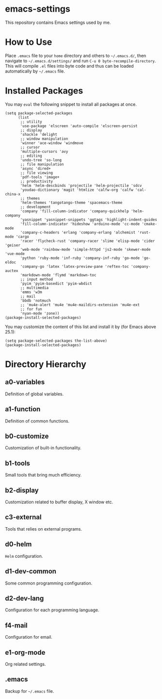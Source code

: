 # emacs-settings
This repository contains Emacs settings used by me.

# How to Use
Place `.emacs` file to your `home` directory and others to `~/.emacs.d/`, then navigate to `~/.emacs.d/settings/` and run `C-u 0 byte-recompile-directory`.
This will compile `.el` files into byte code and thus can be loaded automatically by `~/.emacs` file.

# Installed Packages
You may `eval` the following snippet to install all packages at once.
```emacs lisp
(setq package-selected-packages
      (list
       ;; utility
       'use-package 'elscreen 'auto-compile 'elscreen-persist
       ;; display
       'shackle 'delight
       ;; window manipulation
       'winner 'ace-window 'windmove
       ;; cursor
       'multiple-cursors 'avy
       ;; editing
       'undo-tree 'so-long
       ;; file manipulation
       'async 'dired+
       ;; file viewing
       'pdf-tools 'image+
       ;; productivity
       'helm 'helm-descbinds 'projectile 'helm-projectile 'sdcv
       'youdao-dictionary 'magit 'htmlize 'calfw-org 'calfw 'cal-china-x
       ;; themes
       'helm-themes 'tangotango-theme 'spacemacs-theme
       ;; development
       'company 'fill-column-indicator 'company-quickhelp 'helm-company
       'yasnippet 'yasnippet-snippets 'ggtags 'highlight-indent-guides
       'fill-column-indicator 'hideshow 'arduino-mode 'cc-mode 'cmake-mode
       'company-c-headers 'erlang 'company-erlang 'alchemist 'rust-mode 'cargo
       'racer 'flycheck-rust 'company-racer 'slime 'elisp-mode 'cider 'geiser
       'web-mode 'rainbow-mode 'simple-httpd 'js2-mode 'skewer-mode 'vue-mode
       'python 'ruby-mode 'inf-ruby 'company-inf-ruby 'go-mode 'go-eldoc
       'company-go 'latex 'latex-preview-pane 'reftex-toc 'company-auctex
       'markdown-mode 'flymd 'markdown-toc
       ;; input method
       'pyim 'pyim-basedict 'pyim-wbdict
       ;; multimedia
       'emms 'w3m
       ;; mail
       'bbdb 'notmuch
       ;; 'mu4e-alert 'mu4e 'mu4e-maildirs-extension 'mu4e-ext
       ;; for fun
       'nyan-mode 'zone))
(package-install-selected-packages)
```

You may customize the content of this list and install it by (for Emacs above 25.1):
```emacs lisp
(setq package-selected-packages the-list-above)
(package-install-selected-packages)
```

# Directory Hierarchy
## a0-variables
Definition of global variables.

## a1-function
Definition of common functions.

## b0-customize
Customization of built-in functionality.

## b1-tools
Small tools that bring much efficiency.

## b2-display
Customization related to buffer display, X window etc.

## c3-external
Tools that relies on external programs.

## d0-helm
`Helm` configuration.

## d1-dev-common
Some common programming configuration.

## d2-dev-lang
Configuration for each programming language.

## f4-mail
Configuration for email.

## e1-org-mode
Org related settings.

## .emacs
Backup for `~/.emacs` file.
